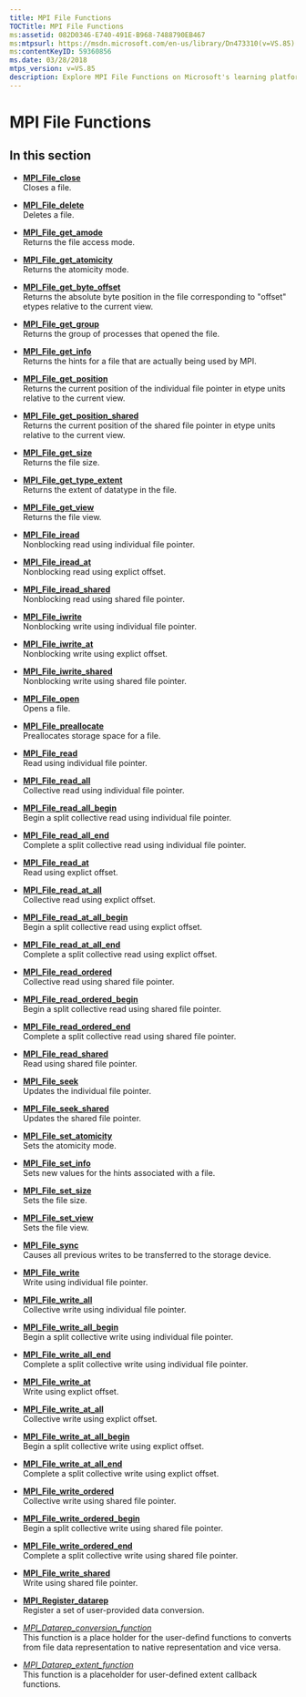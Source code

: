 ```yaml
---
title: MPI File Functions
TOCTitle: MPI File Functions
ms:assetid: 082D0346-E740-491E-B968-7488790EB467
ms:mtpsurl: https://msdn.microsoft.com/en-us/library/Dn473310(v=VS.85)
ms:contentKeyID: 59360856
ms.date: 03/28/2018
mtps_version: v=VS.85
description: Explore MPI File Functions on Microsoft's learning platform. Understand file access, atomicity, nonblocking read/write, and more.
---
```


# MPI File Functions

## In this section

  - [**MPI\_File\_close**](mpi-file-close-function.md)  
    Closes a file.

  - [**MPI\_File\_delete**](mpi-file-delete-function.md)  
    Deletes a file.

  - [**MPI\_File\_get\_amode**](mpi-file-get-amode-function.md)  
    Returns the file access mode.

  - [**MPI\_File\_get\_atomicity**](mpi-file-get-atomicity-function.md)  
    Returns the atomicity mode.

  - [**MPI\_File\_get\_byte\_offset**](mpi-file-get-byte-offset-function.md)  
    Returns the absolute byte position in the file corresponding to "offset" etypes relative to the current view.

  - [**MPI\_File\_get\_group**](mpi-file-get-group-function.md)  
    Returns the group of processes that opened the file.

  - [**MPI\_File\_get\_info**](mpi-file-get-info-function.md)  
    Returns the hints for a file that are actually being used by MPI.

  - [**MPI\_File\_get\_position**](mpi-file-get-position-function.md)  
    Returns the current position of the individual file pointer in etype units relative to the current view.

  - [**MPI\_File\_get\_position\_shared**](mpi-file-get-position-shared-function.md)  
    Returns the current position of the shared file pointer in etype units relative to the current view.

  - [**MPI\_File\_get\_size**](mpi-file-get-size-function.md)  
    Returns the file size.

  - [**MPI\_File\_get\_type\_extent**](mpi-file-get-type-extent-function.md)  
    Returns the extent of datatype in the file.

  - [**MPI\_File\_get\_view**](mpi-file-get-view-function.md)  
    Returns the file view.

  - [**MPI\_File\_iread**](mpi-file-iread-function.md)  
    Nonblocking read using individual file pointer.

  - [**MPI\_File\_iread\_at**](mpi-file-iread-at-function.md)  
    Nonblocking read using explict offset.

  - [**MPI\_File\_iread\_shared**](mpi-file-iread-shared-function.md)  
    Nonblocking read using shared file pointer.

  - [**MPI\_File\_iwrite**](mpi-file-iwrite-function.md)  
    Nonblocking write using individual file pointer.

  - [**MPI\_File\_iwrite\_at**](mpi-file-iwrite-at-function.md)  
    Nonblocking write using explict offset.

  - [**MPI\_File\_iwrite\_shared**](mpi-file-iwrite-shared-function.md)  
    Nonblocking write using shared file pointer.

  - [**MPI\_File\_open**](mpi-file-open-function.md)  
    Opens a file.

  - [**MPI\_File\_preallocate**](mpi-file-preallocate-function.md)  
    Preallocates storage space for a file.

  - [**MPI\_File\_read**](mpi-file-read-function.md)  
    Read using individual file pointer.

  - [**MPI\_File\_read\_all**](mpi-file-read-all-function.md)  
    Collective read using individual file pointer.

  - [**MPI\_File\_read\_all\_begin**](mpi-file-read-all-begin-function.md)  
    Begin a split collective read using individual file pointer.

  - [**MPI\_File\_read\_all\_end**](mpi-file-read-all-end-function.md)  
    Complete a split collective read using individual file pointer.

  - [**MPI\_File\_read\_at**](mpi-file-read-at-function.md)  
    Read using explict offset.

  - [**MPI\_File\_read\_at\_all**](mpi-file-read-at-all-function.md)  
    Collective read using explict offset.

  - [**MPI\_File\_read\_at\_all\_begin**](mpi-file-read-at-all-begin-function.md)  
    Begin a split collective read using explict offset.

  - [**MPI\_File\_read\_at\_all\_end**](mpi-file-read-at-all-end-function.md)  
    Complete a split collective read using explict offset.

  - [**MPI\_File\_read\_ordered**](mpi-file-read-ordered-function.md)  
    Collective read using shared file pointer.

  - [**MPI\_File\_read\_ordered\_begin**](mpi-file-read-ordered-begin-function.md)  
    Begin a split collective read using shared file pointer.

  - [**MPI\_File\_read\_ordered\_end**](mpi-file-read-ordered-end-function.md)  
    Complete a split collective read using shared file pointer.

  - [**MPI\_File\_read\_shared**](mpi-file-read-shared-function.md)  
    Read using shared file pointer.

  - [**MPI\_File\_seek**](mpi-file-seek-function.md)  
    Updates the individual file pointer.

  - [**MPI\_File\_seek\_shared**](mpi-file-seek-shared-function.md)  
    Updates the shared file pointer.

  - [**MPI\_File\_set\_atomicity**](mpi-file-set-atomicity-function.md)  
    Sets the atomicity mode.

  - [**MPI\_File\_set\_info**](mpi-file-set-info-function.md)  
    Sets new values for the hints associated with a file.

  - [**MPI\_File\_set\_size**](mpi-file-set-size-function.md)  
    Sets the file size.

  - [**MPI\_File\_set\_view**](mpi-file-set-view-function.md)  
    Sets the file view.

  - [**MPI\_File\_sync**](mpi-file-sync-function.md)  
    Causes all previous writes to be transferred to the storage device.

  - [**MPI\_File\_write**](mpi-file-write-function.md)  
    Write using individual file pointer.

  - [**MPI\_File\_write\_all**](mpi-file-write-all-function.md)  
    Collective write using individual file pointer.

  - [**MPI\_File\_write\_all\_begin**](mpi-file-write-all-begin-function.md)  
    Begin a split collective write using individual file pointer.

  - [**MPI\_File\_write\_all\_end**](mpi-file-write-all-end-function.md)  
    Complete a split collective write using individual file pointer.

  - [**MPI\_File\_write\_at**](mpi-file-write-at-function.md)  
    Write using explict offset.

  - [**MPI\_File\_write\_at\_all**](mpi-file-write-at-all-function.md)  
    Collective write using explict offset.

  - [**MPI\_File\_write\_at\_all\_begin**](mpi-file-write-at-all-begin-function.md)  
    Begin a split collective write using explict offset.

  - [**MPI\_File\_write\_at\_all\_end**](mpi-file-write-at-all-end-function.md)  
    Complete a split collective write using explict offset.

  - [**MPI\_File\_write\_ordered**](mpi-file-write-ordered-function.md)  
    Collective write using shared file pointer.

  - [**MPI\_File\_write\_ordered\_begin**](mpi-file-write-ordered-begin-function.md)  
    Begin a split collective write using shared file pointer.

  - [**MPI\_File\_write\_ordered\_end**](mpi-file-write-ordered-end-function.md)  
    Complete a split collective write using shared file pointer.

  - [**MPI\_File\_write\_shared**](mpi-file-write-shared-function.md)  
    Write using shared file pointer.

  - [**MPI\_Register\_datarep**](mpi-register-datarep-function.md)  
    Register a set of user-provided data conversion.

  - [*MPI\_Datarep\_conversion\_function*](mpi-datarep-conversion-function-callback-function.md)  
    This function is a place holder for the user-defind functions to converts from file data representation to native representation and vice versa.

  - [*MPI\_Datarep\_extent\_function*](mpi-datarep-extent-function-callback-function.md)  
    This function is a placeholder for user-defined extent callback functions.

